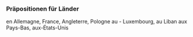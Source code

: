 
### Präpositionen für Länder 
en Allemagne, France, Angleterre, Pologne 
au - Luxembourg, au Liban
aux Pays-Bas, aux-États-Unis


